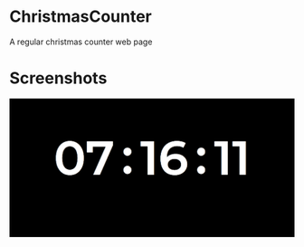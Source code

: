 # ChristmasCounter
A regular christmas counter web page

# Screenshots
![alt text](https://raw.githubusercontent.com/TORCHIZM/ChristmasCounter/main/Images/output.png "Output")